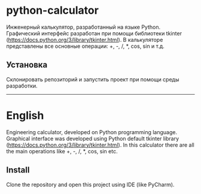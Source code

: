 # python-calculator
Инженерный калькулятор, разработанный на языке Python. Графический интерфейс разработан при помощи библиотеки tkinter (https://docs.python.org/3/library/tkinter.html). 
В калькуляторе представлены все основные операции: +, -, /, *, cos, sin и т.д.
## Установка
Склонировать репозиторий и запустить проект при помощи среды разработки.
____
# English
Engineering calculator, developed on Python programming language. Graphical interface was developed using Python default tkinter library (https://docs.python.org/3/library/tkinter.html). In this calculator there are all the main operations like +, -, /, *, cos, sin etc. 
## Install
Clone the repository and open this project using IDE (like PyCharm).